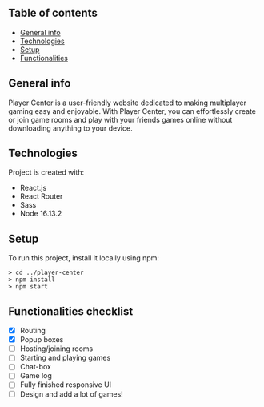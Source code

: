 ## Table of contents
* [General info](#general-info)
* [Technologies](#technologies)
* [Setup](#setup)
* [Functionalities](#functionalities-checklist)

## General info
Player Center is a user-friendly website dedicated to making multiplayer gaming easy and enjoyable. With Player Center, you can effortlessly create or join game rooms and play with your friends games online without downloading anything to your device.
	
## Technologies
Project is created with:
* React.js
* React Router
* Sass
* Node 16.13.2
	
## Setup
To run this project, install it locally using npm:

```
> cd ../player-center
> npm install
> npm start
```

## Functionalities checklist

- [x] Routing
- [x] Popup boxes
- [ ] Hosting/joining rooms
- [ ] Starting and playing games
- [ ] Chat-box
- [ ] Game log
- [ ] Fully finished responsive UI
- [ ] Design and add a lot of games!